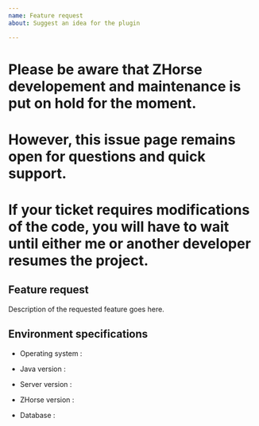 ```yaml
---
name: Feature request
about: Suggest an idea for the plugin

---
```


# Please be aware that ZHorse developement and maintenance is put on hold for the moment.
# However, this issue page remains open for questions and quick support.
# If your ticket requires modifications of the code, you will have to wait until either me or another developer resumes the project.


## Feature request

Description of the requested feature goes here.


## Environment specifications

<!-- The OS of your server : Linux / Windows / Raspberry Pi.. -->
- Operating system :

<!-- The major version of Java : 8 / 9 / 10 -->
- Java version :

<!-- The exact version of your server returned by the command /version -->
- Server version :

<!-- The exact version of ZHorse returned by the command /zh -->
- ZHorse version :

<!-- The type of ZHorse's database : SQLite (default, uses ZHorse.db file) / MySQL -->
- Database :